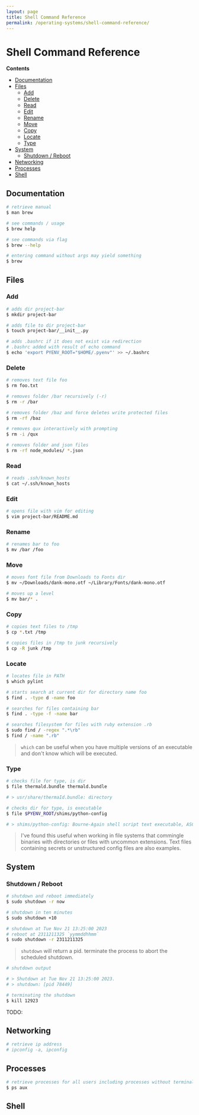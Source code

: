 ```yaml
---
layout: page
title: Shell Command Reference
permalink: /operating-systems/shell-command-reference/
---
```

# Shell Command Reference

**Contents**

<!-- toc -->

- [Documentation](#documentation)
- [Files](#files)
  * [Add](#add)
  * [Delete](#delete)
  * [Read](#read)
  * [Edit](#edit)
  * [Rename](#rename)
  * [Move](#move)
  * [Copy](#copy)
  * [Locate](#locate)
  * [Type](#type)
- [System](#system)
  * [Shutdown / Reboot](#shutdown--reboot)
- [Networking](#networking)
- [Processes](#processes)
- [Shell](#shell)

<!-- tocstop -->

## Documentation
```sh
# retrieve manual
$ man brew

# see commands / usage
$ brew help

# see commands via flag
$ brew --help

# entering command without args may yield something
$ brew
```

## Files

### Add

```sh
# adds dir project-bar
$ mkdir project-bar

# adds file to dir project-bar
$ touch project-bar/__init__.py

# adds .bashrc if it does not exist via redirection
# .bashrc added with result of echo command
$ echo 'export PYENV_ROOT="$HOME/.pyenv"' >> ~/.bashrc
```

### Delete
```sh
# removes text file foo
$ rm foo.txt

# removes folder /bar recursively (-r)
$ rm -r /bar

# removes folder /baz and force deletes write protected files
$ rm -rf /baz

# removes qux interactively with prompting
$ rm -i /qux

# removes folder and json files
$ rm -rf node_modules/ *.json
```

### Read
```sh
# reads .ssh/known_hosts
$ cat ~/.ssh/known_hosts
```

### Edit
```sh
# opens file with vim for editing
$ vim project-bar/README.md
```

### Rename
```sh
# renames bar to foo
$ mv /bar /foo
```
### Move
```sh
# moves font file from Downloads to Fonts dir
$ mv ~/Downloads/dank-mono.otf ~/Library/Fonts/dank-mono.otf

# moves up a level
$ mv bar/* .
```

### Copy
```sh
# copies text files to /tmp
$ cp *.txt /tmp

# copies files in /tmp to junk recursively
$ cp -R junk /tmp
```

### Locate
```sh
# locates file in PATH
$ which pylint

# starts search at current dir for directory name foo
$ find . -type d -name foo

# searches for files containing bar
$ find . -type -f -name bar

# searches filesystem for files with ruby extension .rb
$ sudo find / -regex ".*\rb"
$ find / -name ".rb"

```
> `which` can be useful when you have multiple versions of an executable and
> don't know which will be executed.

### Type
```sh
# checks file for type, is dir
$ file thermald.bundle thermald.bundle

# > usr/share/thermaId.bundle: directory

# checks dir for type, is executable
$ file $PYENV_ROOT/shims/python-config

# > shims/python-config: Bourne-Again shell script text executable, ASCII text
```

> I've found this useful when working in file systems that commingle
> binaries with directories or files with uncommon extensions. Text files
> containing secrets or unstructured config files are also examples.

## System
### Shutdown / Reboot

```sh
# shutdown and reboot immediately
$ sudo shutdown -r now

# shutdown in ten minutes
$ sudo shutdown +10

# shutdown at Tue Nov 21 13:25:00 2023
# reboot at 2311211325 `yymmddhhmm`
$ sudo shutdown -r 2311211325
```
> `shutdown` will return a pid. terminate the process to abort the scheduled shutdown.

```sh
# shutdown output

# > Shutdown at Tue Nov 21 13:25:00 2023.
# > shutdown: [pid 78449]

# terminating the shutdown
$ kill 12923
```

TODO:

## Networking
```sh
# retrieve ip address
# ipconfig -a, ipconfig
```

## Processes
```sh
# retrieve processes for all users including processes without terminals
$ ps aux
```

## Shell
